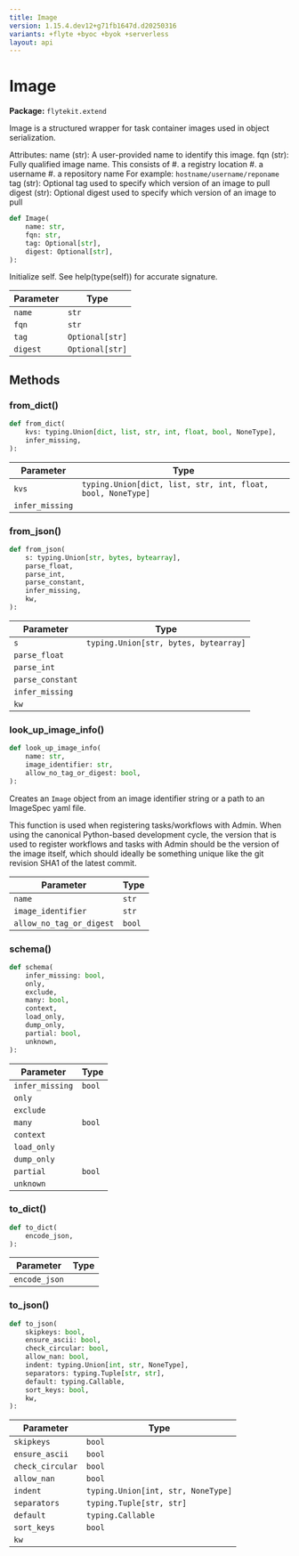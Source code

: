 ```yaml
---
title: Image
version: 1.15.4.dev12+g71fb1647d.d20250316
variants: +flyte +byoc +byok +serverless
layout: api
---
```


# Image

**Package:** `flytekit.extend`

Image is a structured wrapper for task container images used in object serialization.

Attributes:
name (str): A user-provided name to identify this image.
fqn (str): Fully qualified image name. This consists of
#. a registry location
#. a username
#. a repository name
For example: `hostname/username/reponame`
tag (str): Optional tag used to specify which version of an image to pull
digest (str): Optional digest used to specify which version of an image to pull


```python
def Image(
    name: str,
    fqn: str,
    tag: Optional[str],
    digest: Optional[str],
):
```
Initialize self.  See help(type(self)) for accurate signature.


| Parameter | Type |
|-|-|
| `name` | `str` |
| `fqn` | `str` |
| `tag` | `Optional[str]` |
| `digest` | `Optional[str]` |
## Methods

### from_dict()

```python
def from_dict(
    kvs: typing.Union[dict, list, str, int, float, bool, NoneType],
    infer_missing,
):
```
| Parameter | Type |
|-|-|
| `kvs` | `typing.Union[dict, list, str, int, float, bool, NoneType]` |
| `infer_missing` |  |
### from_json()

```python
def from_json(
    s: typing.Union[str, bytes, bytearray],
    parse_float,
    parse_int,
    parse_constant,
    infer_missing,
    kw,
):
```
| Parameter | Type |
|-|-|
| `s` | `typing.Union[str, bytes, bytearray]` |
| `parse_float` |  |
| `parse_int` |  |
| `parse_constant` |  |
| `infer_missing` |  |
| `kw` |  |
### look_up_image_info()

```python
def look_up_image_info(
    name: str,
    image_identifier: str,
    allow_no_tag_or_digest: bool,
):
```
Creates an `Image` object from an image identifier string or a path to an ImageSpec yaml file.

This function is used when registering tasks/workflows with Admin. When using
the canonical Python-based development cycle, the version that is used to
register workflows and tasks with Admin should be the version of the image
itself, which should ideally be something unique like the git revision SHA1 of
the latest commit.



| Parameter | Type |
|-|-|
| `name` | `str` |
| `image_identifier` | `str` |
| `allow_no_tag_or_digest` | `bool` |
### schema()

```python
def schema(
    infer_missing: bool,
    only,
    exclude,
    many: bool,
    context,
    load_only,
    dump_only,
    partial: bool,
    unknown,
):
```
| Parameter | Type |
|-|-|
| `infer_missing` | `bool` |
| `only` |  |
| `exclude` |  |
| `many` | `bool` |
| `context` |  |
| `load_only` |  |
| `dump_only` |  |
| `partial` | `bool` |
| `unknown` |  |
### to_dict()

```python
def to_dict(
    encode_json,
):
```
| Parameter | Type |
|-|-|
| `encode_json` |  |
### to_json()

```python
def to_json(
    skipkeys: bool,
    ensure_ascii: bool,
    check_circular: bool,
    allow_nan: bool,
    indent: typing.Union[int, str, NoneType],
    separators: typing.Tuple[str, str],
    default: typing.Callable,
    sort_keys: bool,
    kw,
):
```
| Parameter | Type |
|-|-|
| `skipkeys` | `bool` |
| `ensure_ascii` | `bool` |
| `check_circular` | `bool` |
| `allow_nan` | `bool` |
| `indent` | `typing.Union[int, str, NoneType]` |
| `separators` | `typing.Tuple[str, str]` |
| `default` | `typing.Callable` |
| `sort_keys` | `bool` |
| `kw` |  |
